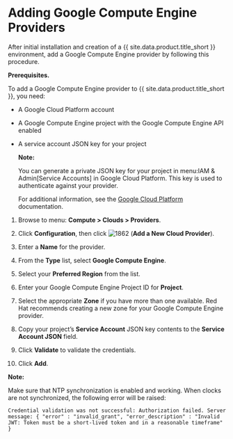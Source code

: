 # Adding Google Compute Engine Providers

After initial installation and creation of a {{ site.data.product.title_short }}
environment, add a Google Compute Engine provider by following this
procedure.

**Prerequisites.**

To add a Google Compute Engine provider to {{ site.data.product.title_short }}, you need:

  - A Google Cloud Platform account

  - A Google Compute Engine project with the Google Compute Engine API
    enabled

  - A service account JSON key for your project

    **Note:**

    You can generate a private JSON key for your project in menu:IAM &
    Admin\[Service Accounts\] in Google Cloud Platform. This key is used
    to authenticate against your provider.

    For additional information, see the [Google Cloud Platform](https://cloud.google.com/storage/docs/authentication) documentation.

<!-- end list -->

1.  Browse to menu: **Compute > Clouds > Providers**.

2.  Click **Configuration**, then click
    ![1862](../images/1862.png) (**Add a New Cloud Provider**).

3.  Enter a **Name** for the provider.

4.  From the **Type** list, select **Google Compute Engine**.

5.  Select your **Preferred Region** from the list.

6.  Enter your Google Compute Engine Project ID for **Project**.

7.  Select the appropriate **Zone** if you have more than one available.
    Red Hat recommends creating a new zone for your Google Compute Engine provider.

8.  Copy your project’s **Service Account** JSON key contents to the **Service Account JSON** field.

9.  Click **Validate** to validate the credentials.

10. Click **Add**.

**Note:**

Make sure that NTP synchronization is enabled and working. When clocks are not synchronized, the following error will be raised:

`Credential validation was not successful: Authorization failed. Server message: { "error" : "invalid_grant", "error_description" : "Invalid JWT: Token must be a short-lived token and in a reasonable timeframe" }`
